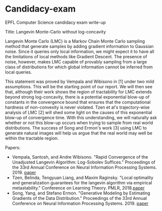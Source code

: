 # Candidacy-exam
EPFL Computer Science candidacy exam write-up

Title: Langevin Monte-Carlo without log-concavity

Langevin Monte Carlo (LMC) is a Markov Chain Monte Carlo sampling method that generate samples by adding gradient information to Gaussian noise. Since it queries only local information, we might expect it to have all the limitations of local methods like Gradient Descent. The presence of noise, however, makes LMC capable of provably sampling from a large class of distributions for which global information cannot be inferred from local queries. 

This statement was proved by Vempala and Wibisono in [1] under two mild assumptions. This will be the starting point of our report. We will then see that, although their work shows the region of tractability for LMC extends beyond strong log-concavity, there is a potential exponential blow-up of constants in the convergence bound that ensures that the computational hardness of non-convexity is never violated. Tzen et al's trajectory-wise analysis of LMC [2] will shed some light on the causes of this exponential blow-up of convergence time. With this understanding, we will naturally ask whether or not this blow-up occurs when trying to sample from real world distributions. The success of Song and Ermon's work [3] using LMC to generate natural images will help us argue that the real world may well be within the tractable region.

Papers:
 
- Vempala, Santosh, and Andre Wibisono. "Rapid Convergence of the Unadjusted Langevin Algorithm: Log-Sobolev Suffices." Proceedings of the 33rd Annual Conference on Neural Information Processing Systems. 2019. [paper](https://arxiv.org/abs/1903.08568)
- Tzen, Belinda, Tengyuan Liang, and Maxim Raginsky. "Local optimality and generalization guarantees for the langevin algorithm via empirical metastability." Conference on Learning Theory. PMLR, 2018.[paper](http://proceedings.mlr.press/v75/tzen18a.html)
- Song, Yang, and Stefano Ermon. "Generative Modeling by Estimating Gradients of the Data Distribution." Proceedings of the 33rd Annual Conference on Neural Information Processing Systems. 2019. [paper](https://arxiv.org/abs/1907.05600)
